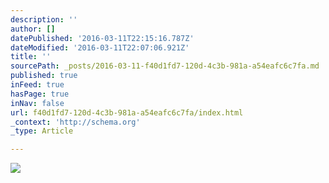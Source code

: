 ```yaml
---
description: ''
author: []
datePublished: '2016-03-11T22:15:16.787Z'
dateModified: '2016-03-11T22:07:06.921Z'
title: ''
sourcePath: _posts/2016-03-11-f40d1fd7-120d-4c3b-981a-a54eafc6c7fa.md
published: true
inFeed: true
hasPage: true
inNav: false
url: f40d1fd7-120d-4c3b-981a-a54eafc6c7fa/index.html
_context: 'http://schema.org'
_type: Article

---
```

![](https://the-grid-user-content.s3-us-west-2.amazonaws.com/84258b81-c7c6-414c-966a-efbf4a50e49d.png)